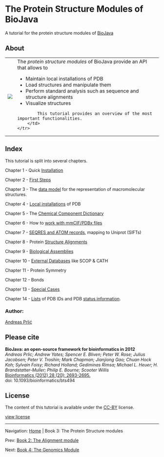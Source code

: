 The Protein Structure Modules of BioJava
=====================================================

A tutorial for the protein structure modules of [BioJava](http://www.biojava.org)

## About
<table>
    <tr>
        <td>
            <img src="img/4hhb_jmol.png"/>
        </td>
        <td>
            The <i>protein structure modules</i> of BioJava provide an API that allows to 
            <ul>
                <li>Maintain local installations of PDB</li>
                <li>Load structures and manipulate them</li>
                <li>Perform standard analysis such as sequence and structure alignments</li>
                <li>Visualize structures</li>
            </ul>

            This tutorial provides an overview of the most important functionalities.
        </td>
    </tr>
</table>   

## Index

This tutorial is split into several chapters.

Chapter 1 - Quick [Installation](installation.md)

Chapter 2 - [First Steps](firststeps.md)

Chapter 3 - The [data model](structure-data-model.md) for the representation of macromolecular structures.

Chapter 4 - [Local installations](caching.md) of PDB

Chapter 5 - The [Chemical Component Dictionary](chemcomp.md)

Chapter 6 - How to [work with mmCIF/PDBx files](mmcif.md)

Chapter 7 - [SEQRES and ATOM records](seqres.md), mapping to Uniprot (SIFTs)

Chapter 8 - Protein [Structure Alignments](alignment.md)

Chapter 9 - [Biological Assemblies](bioassembly.md)

Chapter 10 - [External Databases](externaldb.md) like SCOP &amp; CATH

Chapter 11 - Protein Symmetry

Chapter 12 - Bonds

Chapter 13 - [Special Cases](special.md)

Chapter 14 - [Lists](lists.md) of PDB IDs and PDB [status information](lists.md).

### Author: 

[Andreas Prli&#263;](https://github.com/andreasprlic)

## Please cite

**BioJava: an open-source framework for bioinformatics in 2012**<br/>
*Andreas Prlic; Andrew Yates; Spencer E. Bliven; Peter W. Rose; Julius Jacobsen; Peter V. Troshin; Mark Chapman; Jianjiong Gao; Chuan Hock Koh; Sylvain Foisy; Richard Holland; Gediminas Rimsa; Michael L. Heuer; H. Brandstatter-Muller; Philip E. Bourne; Scooter Willis* <br/>
[Bioinformatics (2012) 28 (20): 2693-2695.](http://bioinformatics.oxfordjournals.org/content/28/20/2693.abstract) <br/>
doi: 10.1093/bioinformatics/bts494

## License

The content of this tutorial is available under the [CC-BY](http://creativecommons.org/licenses/by/3.0/) license.

[view license](../license.md)



[footer]: # (Automatically generated footer. Don't edit below here.)

---

Navigation:
[Home](../README.md)
| Book 3: The Protein Structure modules

Prev: [Book 2: The Alignment module](../alignment/README.md)

Next: [Book 4: The Genomics Module](../genomics/README.md)
